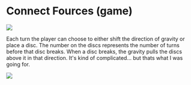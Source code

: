 # Connect Fources (game)

<img src="http://www.matthewmacraebovell.ml/connectfources/img/title.png" align="center">

Each turn the player can choose to either shift the direction of gravity or place a disc. The number on the discs represents the number of turns before that disc breaks. When a disc breaks, the gravity pulls the discs above it in that direction. It's kind of complicated... but thats what I was going for.

<img src="http://www.matthewmacraebovell.ml/connectfources/img/g1.gif" align="center">



